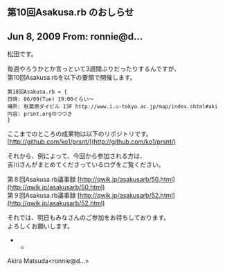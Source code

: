 ## 第10回Asakusa.rb のおしらせ

## Jun 8, 2009 From: ronnie@d...

松田です。

毎週やろうかとか言っといて3週間ぶりだったりするんですが、  
第10回Asakusa.rbを以下の要領で開催します。

    第10回Asakusa.rb = {
    日時: 06/09(Tue) 19:00ぐらい～
    場所: 秋葉原ダイビル 13F http://www.i.u-tokyo.ac.jp/map/index.shtml#aki
    内容: prsnt.orgのつづき
    }

ここまでのところの成果物は以下のリポジトリです。  
[http://github.com/ko1/prsnt/](http://github.com/ko1/prsnt/)

それから、例によって、今回から参加される方は、  
吉川さんがまとめてくださっているログをご覧ください。

第８回Asakusa.rb議事録 [http://qwik.jp/asakusarb/50.html](http://qwik.jp/asakusarb/50.html)  
第９回Asakusa.rb議事録 [http://qwik.jp/asakusarb/52.html](http://qwik.jp/asakusarb/52.html)

それでは、明日もみなさんのご参加をお待ちしております。  
よろしくお願いします。

- -

Akira Matsuda\<ronnie@d...\>

